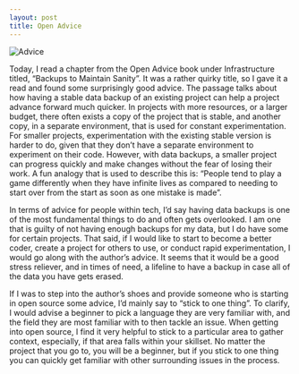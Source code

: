 ```yaml
---
layout: post
title: Open Advice
---
```


![ Advice ]([https://images.unsplash.com/photo-1548438294-1ad5d5f4f063?ixlib=rb-4.0.3&ixid=M3wxMjA3fDB8MHxwaG90by1wYWdlfHx8fGVufDB8fHx8fA%3D%3D&auto=format&fit=crop&w=2344&q=80](https://images.unsplash.com/photo-1553877522-43269d4ea984?ixlib=rb-4.0.3&ixid=M3wxMjA3fDB8MHxwaG90by1wYWdlfHx8fGVufDB8fHx8fA%3D%3D&auto=format&fit=crop&w=1470&q=80))

  Today, I read a chapter from the Open Advice book under Infrastructure titled, “Backups to Maintain Sanity”. It was a rather quirky title, so I gave it a read and found some surprisingly good advice. The passage talks about how having a stable data backup of an existing project can help a project advance forward much quicker. In projects with more resources, or a larger budget, there often exists a copy of the project that is stable, and another copy, in a separate environment, that is used for constant experimentation. For smaller projects, experimentation with the existing stable version is harder to do, given that they don’t have a separate environment to experiment on their code. However, with data backups, a smaller project can progress quickly and make changes without the fear of losing their work. A fun analogy that is used to describe this is: “People tend to play a game differently when they have infinite lives as compared to needing to start over from the start as soon as one mistake is made”.
 
  In terms of advice for people within tech, I’d say having data backups is one of the most fundamental things to do and often gets overlooked. I am one that is guilty of not having enough backups for my data, but I do have some for certain projects. That said, if I would like to start to become a better coder, create a project for others to use, or conduct rapid experimentation, I would go along with the author’s advice. It seems that it would be a good stress reliever, and in times of need, a lifeline to have a backup in case all of the data you have gets erased.

  If I was to step into the author’s shoes and provide someone who is starting in open source some advice, I’d mainly say to “stick to one thing”. To clarify, I would advise a beginner to pick a language they are very familiar with, and the field they are most familiar with to then tackle an issue. When getting into open source, I find it very helpful to stick to a particular area to gather context, especially, if that area falls within your skillset. No matter the project that you go to, you will be a beginner, but if you stick to one thing you can quickly get familiar with other surrounding issues in the process.
